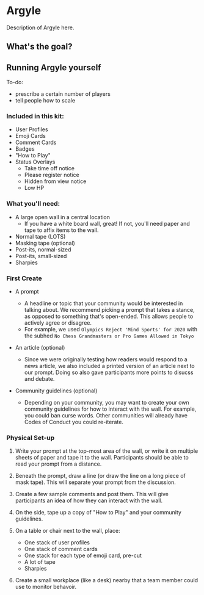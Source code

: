 # Argyle
Description of Argyle here.

## What's the goal?



## Running Argyle yourself

To-do:
- prescribe a certain number of players
- tell people how to scale

### Included in this kit:

- User Profiles
- Emoji Cards
- Comment Cards
- Badges
- "How to Play"
- Status Overlays
	- Take time off notice
	- Please register notice
	- Hidden from view notice
	- Low HP

### What you'll need:

- A large open wall in a central location
	- If you have a white board wall, great! If not, you'll need paper and tape to affix items to the wall.
- Normal tape (LOTS)
- Masking tape (optional)
- Post-its, normal-sized
- Post-its, small-sized
- Sharpies

### First Create

- A prompt
	- A headline or topic that your community would be interested in talking about. We recommend picking a prompt that takes a stance, as opposed to something that's open-ended. This allows people to actively agree or disagree.
	- For example, we used `Olympics Reject 'Mind Sports' for 2020` with the subhed `No Chess Grandmasters or Pro Games Allowed in Tokyo`

- An article (optional)
	- Since we were originally testing how readers would respond to a news article, we also included a printed version of an article next to our prompt. Doing so also gave participants more points to disucss and debate.

- Community guidelines (optional)
	- Depending on your community, you may want to create your own community guidelines for how to interact with the wall. For example, you could ban curse words. Other communities will already have Codes of Conduct you could re-iterate.


### Physical Set-up

1. Write your prompt at the top-most area of the wall, or write it on multiple sheets of paper and tape it to the wall. Participants should be able to read your prompt from a distance.

2. Beneath the prompt, draw a line (or draw the line on a long piece of mask tape). This will separate your prompt from the discussion.

3. Create a few sample comments and post them. This will give participants an idea of how they can interact with the wall.

4. On the side, tape up a copy of "How to Play" and your community guidelines.

5. On a table or chair next to the wall, place:
	- One stack of user profiles
	- One stack of comment cards
	- One stack for each type of emoji card, pre-cut
	- A lot of tape
	- Sharpies

6. Create a small workplace (like a desk) nearby that a team member could use to monitor behavoir.

















